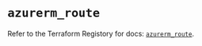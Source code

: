 # `azurerm_route`

Refer to the Terraform Registory for docs: [`azurerm_route`](https://registry.terraform.io/providers/hashicorp/azurerm/3.64.0/docs/resources/route).
